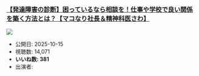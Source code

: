 ### [【発達障害の診断】困っているなら相談を！仕事や学校で良い関係を築く方法とは？【マコなり社長＆精神科医さわ】](https://www.youtube.com/watch?v=AOZWRepb3EE)
[![](https://img.youtube.com/vi/AOZWRepb3EE/sddefault.jpg)](https://www.youtube.com/watch?v=AOZWRepb3EE)
-   公開日: 2025-10-15
-   視聴数: 14,071
-   **いいね数: 381**
-   出演者: 
